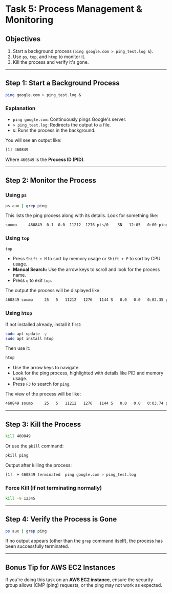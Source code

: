 # Task 5: Process Management & Monitoring

## Objectives

1. Start a background process (`ping google.com > ping_test.log &`).
2. Use `ps`, `top`, and `htop` to monitor it.
3. Kill the process and verify it's gone.

---

## Step 1: Start a Background Process

```bash
ping google.com > ping_test.log &
```

### Explanation

- `ping google.com`: Continuously pings Google's server.
- `> ping_test.log`: Redirects the output to a file.
- `&`: Runs the process in the background.

You will see an output like:

```bash
[1] 460849
```

Where `460849` is the **Process ID (PID)**.

---

## Step 2: Monitor the Process

### Using `ps`

```bash
ps aux | grep ping
```

This lists the ping process along with its details. Look for something like:

```bash
soumo     460849  0.1  0.0  11212  1276 pts/0    SN   12:05   0:00 ping google.com
```

### Using `top`

```bash
top
```

- Press `Shift + M` to sort by memory usage or `Shift + P` to sort by CPU usage.
- **Manual Search:** Use the arrow keys to scroll and look for the process name.
- Press `q` to exit `top`.

The output the process will be displayed like:

```bash
460849 soumo     25   5   11212   1276   1144 S   0.0   0.0   0:02.35 ping
```

### Using `htop`

If not installed already, install it first:

```bash
sudo apt update -y
sudo apt install htop
```

Then use it:

```bash
htop
```

- Use the arrow keys to navigate.
- Look for the ping process, highlighted with details like PID and memory usage.
- Press `F3` to search for `ping`.

The view of the process will be like:

```bash
460849 soumo     25   5   11212   1276   1144 S   0.0   0.0   0:03.74 ping google.com
```

---

## Step 3: Kill the Process

```bash
kill 460849
```

Or use the `pkill` command:

```bash
pkill ping
```

Output after killing the process:

```bash
[1]  + 460849 terminated  ping google.com > ping_test.log
```

### Force Kill (if not terminating normally)

```bash
kill -9 12345
```

---

## Step 4: Verify the Process is Gone

```bash
ps aux | grep ping
```

If no output appears (other than the `grep` command itself), the process has been successfully terminated.

---

## Bonus Tip for AWS EC2 Instances

If you're doing this task on an **AWS EC2 instance**, ensure the security group allows ICMP (ping) requests, or the ping may not work as expected.
